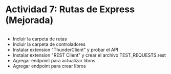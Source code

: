 
# Actividad 7: Rutas de Express (Mejorada)


```json

```

- Incluir la carpeta de rutas
- Incluir la carpeta de controladores
- Instalar extension "ThunderClient" y probar el API
- Instalar extension "REST Client" y crear el archivo TEST_REQUESTS.rest
- Agregar endpoint para actualizar libros
- Agregar endpoint para crear libros



